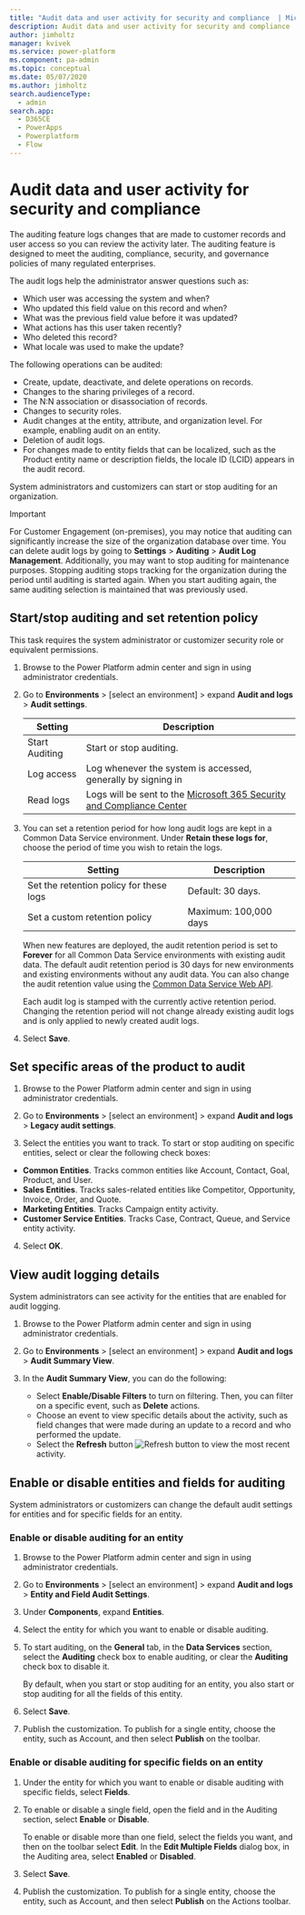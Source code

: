 ```yaml
---
title: "Audit data and user activity for security and compliance  | MicrosoftDocs"
description: Audit data and user activity for security and compliance
author: jimholtz
manager: kvivek
ms.service: power-platform
ms.component: pa-admin
ms.topic: conceptual
ms.date: 05/07/2020
ms.author: jimholtz
search.audienceType: 
  - admin
search.app:
  - D365CE
  - PowerApps
  - Powerplatform
  - Flow
---
```

# Audit data and user activity for security and compliance

The auditing feature logs changes that are made to customer records and user access so you can review the activity later. The auditing feature is designed to meet the auditing, compliance, security, and governance policies of many regulated enterprises.  
<!-- 
> [!NOTE]
> This topic describes the process for enabling and viewing activities for a specific set of entities and attributes. For a auditing at a broader entity level with multiple records, consider using Activity Logging. See [Enable and use Activity Logging](enable-use-comprehensive-auditing.md).
-->
 The audit logs help the administrator answer questions such as:  
  
- Which user was accessing the system and when?  
- Who updated this field value on this record and when?  
- What was the previous field value before it was updated?  
- What actions has this user taken recently?  
- Who deleted this record?  
- What locale was used to make the update?  
  
The following operations can be audited:  
  
- Create, update, deactivate, and delete operations on records.  
- Changes to the sharing privileges of a record.  
- The N:N association or disassociation of records.  
- Changes to security roles.  
- Audit changes at the entity, attribute, and organization level. For example, enabling audit on an entity.   
- Deletion of audit logs.  
- For changes made to entity fields that can be localized, such as the Product entity name or description fields, the locale ID (LCID) appears in the audit record.  
  
System administrators and customizers can start or stop auditing for an organization.  
  
> [!IMPORTANT]
> For Customer Engagement (on-premises), you may notice that auditing can significantly increase the size of the organization database over time. You can delete audit logs by going to **Settings** > **Auditing** > **Audit Log Management**. Additionally, you may want to stop auditing for maintenance purposes. Stopping auditing stops tracking for the organization during the period until auditing is started again. When you start auditing again, the same auditing selection is maintained that was previously used.  
  
## Start/stop auditing and set retention policy  
This task requires the system administrator or customizer security role or equivalent permissions.  
  
1. Browse to the Power Platform admin center and sign in using administrator credentials. 
  
2. Go to **Environments** > [select an environment] > expand **Audit and logs** > **Audit settings**.
  
   |      Setting |     Description    |
   |--------------------|---------------------|
   | Start Auditing   | Start or stop auditing.    |
   | Log access | Log whenever the system is accessed, generally by signing in  |  
   | Read logs | Logs will be sent to the [Microsoft 365 Security and Compliance Center](https://protection.office.com/homepage) |

3. You can set a retention period for how long audit logs are kept in a Common Data Service environment. Under **Retain these logs for**, choose the period of time you wish to retain the logs.

   |      Setting |     Description    |
   |--------------------|---------------------|
   | Set the retention policy for these logs   | Default: 30 days.   |
   | Set a custom retention policy | Maximum: 100,000 days  |  

   When new features are deployed, the audit retention period is set to **Forever** for all Common Data Service environments with existing audit data. The default audit retention period is 30 days for new environments and existing environments without any audit data. You can also change the audit retention value using the [Common Data Service Web API](https://docs.microsoft.com/powerapps/developer/common-data-service/webapi/overview). 

   Each audit log is stamped with the currently active retention period. Changing the retention period will not change already existing audit logs and is only applied to newly created audit logs. 

4. Select **Save**.
  
## Set specific areas of the product to audit

1. Browse to the Power Platform admin center and sign in using administrator credentials. 
  
2. Go to **Environments** > [select an environment] > expand **Audit and logs** > **Legacy audit settings**.

3. Select the entities you want to track. To start or stop auditing on specific entities, select or clear the following check boxes:  
  
  <!--  **Audit user access**. Tracks when a user accesses model-driven apps in Dynamics 365, such as Dynamics 365 Sales and Customer Service, including the user name and time.  -->
   - **Common Entities**. Tracks common entities like Account, Contact, Goal, Product, and User.  
   - **Sales Entities**. Tracks sales-related entities like Competitor, Opportunity, Invoice, Order, and Quote.  
   - **Marketing Entities**. Tracks Campaign entity activity.  
   - **Customer Service Entities**. Tracks Case, Contract, Queue, and Service entity activity.  
  
4. Select **OK**.  

## View audit logging details  
System administrators can see activity for the entities that are enabled for audit logging.  
  
1. Browse to the Power Platform admin center and sign in using administrator credentials. 
  
2. Go to **Environments** > [select an environment] > expand **Audit and logs** > **Audit Summary View**.
  
3. In the **Audit Summary View**, you can do the following:  
  
   - Select **Enable/Disable Filters** to turn on filtering. Then, you can filter on a specific event, such as **Delete** actions.  
   - Choose an event to view specific details about the activity, such as field changes that were made during an update to a record and who performed the update.  
   - Select the **Refresh** button  ![Refresh button](media/html-viewer-grid-refresh.png "Refresh button") to view the most recent activity. 

## Enable or disable entities and fields for auditing  
System administrators or customizers can change the default audit settings for entities and for specific fields for an entity.  
  
### Enable or disable auditing for an entity  
  
1. Browse to the Power Platform admin center and sign in using administrator credentials. 
  
2. Go to **Environments** > [select an environment] > expand **Audit and logs** > **Entity and Field Audit Settings**.

3. Under **Components**, expand **Entities**.  
  
4. Select the entity for which you want to enable or disable auditing.  
  
5. To start auditing, on the **General** tab, in the **Data Services** section, select the **Auditing** check box to enable auditing, or clear the **Auditing** check box to disable it.  
  
   By default, when you start or stop auditing for an entity, you also start or stop auditing for all the fields of this entity.  
  
6. Select **Save**.  
  
7. Publish the customization. To publish for a single entity, choose the entity, such as Account, and then select **Publish** on the toolbar.  
  
### Enable or disable auditing for specific fields on an entity 
  
1. Under the entity for which you want to enable or disable auditing with specific fields, select **Fields**.  
  
2. To enable or disable a single field, open the field and in the Auditing section, select **Enable** or **Disable**.  
  
   To enable or disable more than one field, select the fields you want, and then on the toolbar select **Edit**. In the **Edit Multiple Fields** dialog box, in the Auditing area, select **Enabled** or **Disabled**.  
  
3. Select **Save**.  
  
4. Publish the customization. To publish for a single entity, choose the entity, such as Account, and then select **Publish** on the Actions toolbar.  



